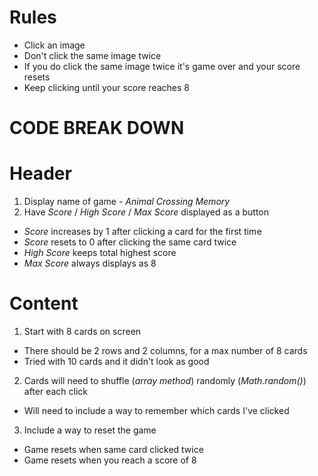 # Rules

- Click an image
- Don't click the same image twice
- If you do click the same image twice it's game over and your score resets
- Keep clicking until your score reaches 8

# CODE BREAK DOWN

# Header

1. Display name of game - _Animal Crossing Memory_
2. Have _Score_ / _High Score_ / _Max Score_ displayed as a button

- _Score_ increases by 1 after clicking a card for the first time
- _Score_ resets to 0 after clicking the same card twice
- _High Score_ keeps total highest score
- _Max Score_ always displays as 8

# Content

1. Start with 8 cards on screen

- There should be 2 rows and 2 columns, for a max number of 8 cards
- Tried with 10 cards and it didn't look as good

2. Cards will need to shuffle (_array method_) randomly (_Math.random()_) after each click

- Will need to include a way to remember which cards I've clicked

3. Include a way to reset the game

- Game resets when same card clicked twice
- Game resets when you reach a score of 8

